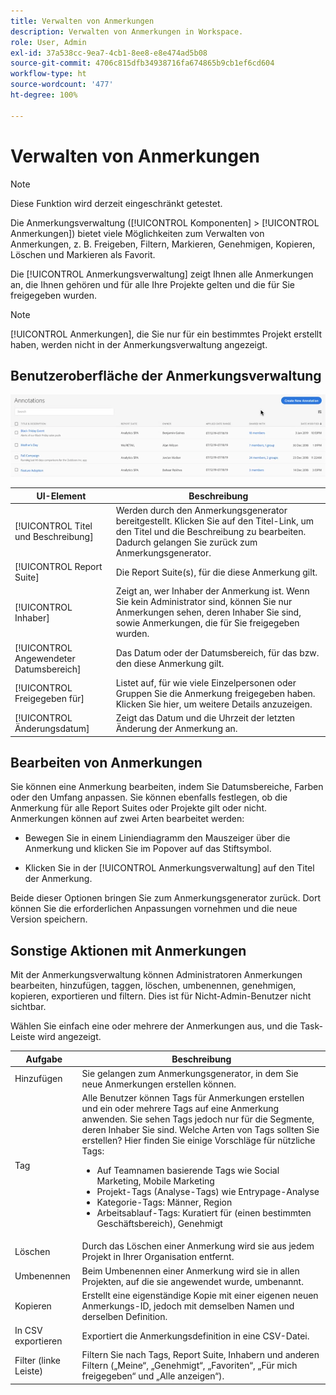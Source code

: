 ```yaml
---
title: Verwalten von Anmerkungen
description: Verwalten von Anmerkungen in Workspace.
role: User, Admin
exl-id: 37a538cc-9ea7-4cb1-8ee8-e8e474ad5b08
source-git-commit: 4706c815dfb34938716fa674865b9cb1ef6cd604
workflow-type: ht
source-wordcount: '477'
ht-degree: 100%

---
```


# Verwalten von Anmerkungen

>[!NOTE]
>
>Diese Funktion wird derzeit eingeschränkt getestet.

Die Anmerkungsverwaltung ([!UICONTROL Komponenten] > [!UICONTROL Anmerkungen]) bietet viele Möglichkeiten zum Verwalten von Anmerkungen, z. B. Freigeben, Filtern, Markieren, Genehmigen, Kopieren, Löschen und Markieren als Favorit.

Die [!UICONTROL Anmerkungsverwaltung] zeigt Ihnen alle Anmerkungen an, die Ihnen gehören und für alle Ihre Projekte gelten und die für Sie freigegeben wurden.

>[!NOTE]
>
>[!UICONTROL Anmerkungen], die Sie nur für ein bestimmtes Projekt erstellt haben, werden nicht in der Anmerkungsverwaltung angezeigt.

## Benutzeroberfläche der Anmerkungsverwaltung

![](assets/annotation-mgr.png)

| UI-Element | Beschreibung |
| --- | --- | 
| [!UICONTROL Titel und Beschreibung] | Werden durch den Anmerkungsgenerator bereitgestellt. Klicken Sie auf den Titel-Link, um den Titel und die Beschreibung zu bearbeiten. Dadurch gelangen Sie zurück zum Anmerkungsgenerator. |
| [!UICONTROL Report Suite] | Die Report Suite(s), für die diese Anmerkung gilt. |
| [!UICONTROL Inhaber] | Zeigt an, wer Inhaber der Anmerkung ist. Wenn Sie kein Administrator sind, können Sie nur Anmerkungen sehen, deren Inhaber Sie sind, sowie Anmerkungen, die für Sie freigegeben wurden. |
| [!UICONTROL Angewendeter Datumsbereich] | Das Datum oder der Datumsbereich, für das bzw. den diese Anmerkung gilt. |
| [!UICONTROL Freigegeben für] | Listet auf, für wie viele Einzelpersonen oder Gruppen Sie die Anmerkung freigegeben haben. Klicken Sie hier, um weitere Details anzuzeigen. |
| [!UICONTROL Änderungsdatum] | Zeigt das Datum und die Uhrzeit der letzten Änderung der Anmerkung an. |

## Bearbeiten von Anmerkungen

Sie können eine Anmerkung bearbeiten, indem Sie Datumsbereiche, Farben oder den Umfang anpassen. Sie können ebenfalls festlegen, ob die Anmerkung für alle Report Suites oder Projekte gilt oder nicht. Anmerkungen können auf zwei Arten bearbeitet werden:

* Bewegen Sie in einem Liniendiagramm den Mauszeiger über die Anmerkung und klicken Sie im Popover auf das Stiftsymbol.

* Klicken Sie in der [!UICONTROL Anmerkungsverwaltung] auf den Titel der Anmerkung.

Beide dieser Optionen bringen Sie zum Anmerkungsgenerator zurück. Dort können Sie die erforderlichen Anpassungen vornehmen und die neue Version speichern.

## Sonstige Aktionen mit Anmerkungen

Mit der Anmerkungsverwaltung können Administratoren Anmerkungen bearbeiten, hinzufügen, taggen, löschen, umbenennen, genehmigen, kopieren, exportieren und filtern. Dies ist für Nicht-Admin-Benutzer nicht sichtbar.

Wählen Sie einfach eine oder mehrere der Anmerkungen aus, und die Task-Leiste wird angezeigt.

| Aufgabe | Beschreibung |
| --- | --- |
| Hinzufügen | Sie gelangen zum Anmerkungsgenerator, in dem Sie neue Anmerkungen erstellen können. |
| Tag | Alle Benutzer können Tags für Anmerkungen erstellen und ein oder mehrere Tags auf eine Anmerkung anwenden. Sie sehen Tags jedoch nur für die Segmente, deren Inhaber Sie sind. Welche Arten von Tags sollten Sie erstellen? Hier finden Sie einige Vorschläge für nützliche Tags:<ul><li>Auf Teamnamen basierende Tags wie Social Marketing, Mobile Marketing</li><li>Projekt-Tags (Analyse-Tags) wie Entrypage-Analyse</li><li>Kategorie-Tags: Männer, Region</li><li>Arbeitsablauf-Tags: Kuratiert für (einen bestimmten Geschäftsbereich), Genehmigt</li></ul> |
| Löschen | Durch das Löschen einer Anmerkung wird sie aus jedem Projekt in Ihrer Organisation entfernt. |
| Umbenennen | Beim Umbenennen einer Anmerkung wird sie in allen Projekten, auf die sie angewendet wurde, umbenannt. |
| Kopieren | Erstellt eine eigenständige Kopie mit einer eigenen neuen Anmerkungs-ID, jedoch mit demselben Namen und derselben Definition. |
| In CSV exportieren | Exportiert die Anmerkungsdefinition in eine CSV-Datei. |
| Filter (linke Leiste) | Filtern Sie nach Tags, Report Suite, Inhabern und anderen Filtern („Meine“, „Genehmigt“, „Favoriten“, „Für mich freigegeben“ und „Alle anzeigen“). |
